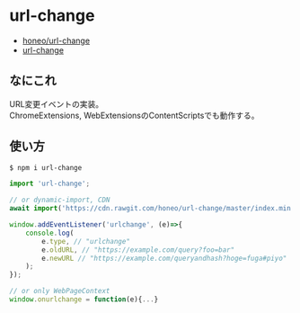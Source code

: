 # url-change
* [honeo/url-change](https://github.com/honeo/url-change)  
* [url-change](https://www.npmjs.com/package/url-change)


## なにこれ
URL変更イベントの実装。  
ChromeExtensions, WebExtensionsのContentScriptsでも動作する。


## 使い方
```bash
$ npm i url-change
```
```js
import 'url-change';

// or dynamic-import, CDN
await import('https://cdn.rawgit.com/honeo/url-change/master/index.min.mjs');
```
```js
window.addEventListener('urlchange', (e)=>{
	console.log(
		e.type, // "urlchange"
		e.oldURL, // "https://example.com/query?foo=bar"
		e.newURL // "https://example.com/queryandhash?hoge=fuga#piyo"
	);
});

// or only WebPageContext
window.onurlchange = function(e){...}
```
